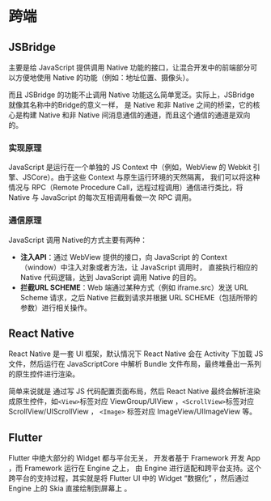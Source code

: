 # 跨端

## JSBridge 
主要是给 JavaScript 提供调用 Native 功能的接口，让混合开发中的前端部分可以方便地使用 Native 的功能（例如：地址位置、摄像头）。

而且 JSBridge 的功能不止调用 Native 功能这么简单宽泛。实际上，JSBridge 就像其名称中的Bridge的意义一样，
是 Native 和非 Native 之间的桥梁，它的核心是构建 Native 和非 Native 间消息通信的通道，而且这个通信的通道是双向的。

### 实现原理
JavaScript 是运行在一个单独的 JS Context 中（例如，WebView 的 Webkit 引擎、JSCore）。由于这些 Context 与原生运行环境的天然隔离，
我们可以将这种情况与 RPC（Remote Procedure Call，远程过程调用）通信进行类比，将 Native 与 JavaScript 的每次互相调用看做一次 RPC 调用。

### 通信原理
JavaScript 调用 Native的方式主要有两种：
- **注入API**：通过 WebView 提供的接口，向 JavaScript 的 Context（window）中注入对象或者方法，让 JavaScript 调用时，
  直接执行相应的 Native 代码逻辑，达到 JavaScript 调用 Native 的目的。
- **拦截URL SCHEME**：Web 端通过某种方式（例如 iframe.src）发送 URL Scheme 请求，之后 Native 拦截到请求并根据 URL SCHEME（包括所带的参数）进行相关操作。  

## React Native
React Native 是一套 UI 框架，默认情况下 React Native 会在 Activity 下加载 JS 文件，然后运行在 JavaScriptCore 中解析 Bundle 文件布局，最终堆叠出一系列的原生控件进行渲染。

简单来说就是 通过写 JS 代码配置页面布局，然后 React Native 最终会解析渲染成原生控件，如`<View>`标签对应 ViewGroup/UIView ，`<ScrollView>`标签对应 ScrollView/UIScrollView ，
`<Image>` 标签对应 ImageView/UIImageView 等。


## Flutter
Flutter 中绝大部分的 Widget 都与平台无关， 开发者基于 Framework 开发 App ，而 Framework 运行在 Engine 之上，
由 Engine 进行适配和跨平台支持。这个跨平台的支持过程，其实就是将 Flutter UI 中的 Widget “数据化” ，然后通过 Engine 上的 Skia 直接绘制到屏幕上 。